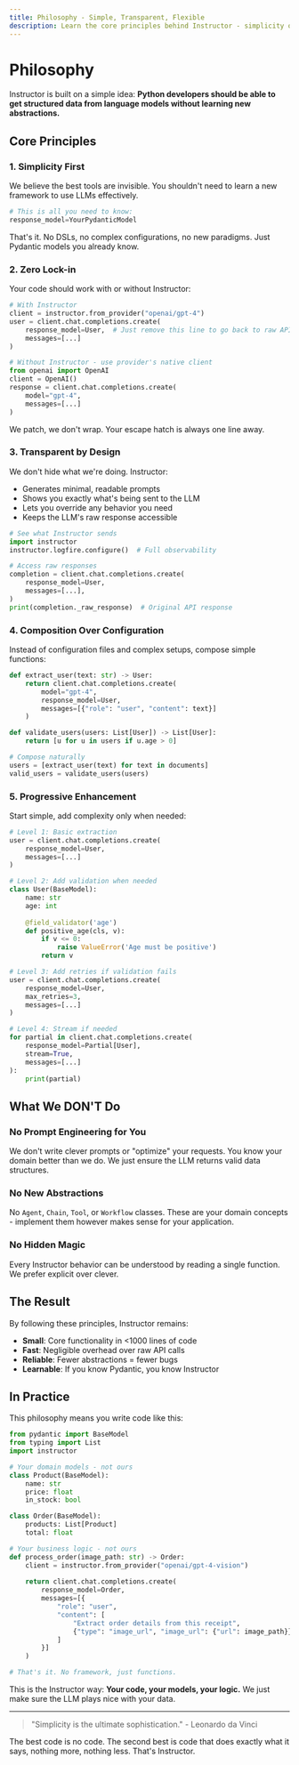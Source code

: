 ```yaml
---
title: Philosophy - Simple, Transparent, Flexible
description: Learn the core principles behind Instructor - simplicity over complexity, transparency over magic, and flexibility over constraints.
---
```


# Philosophy

Instructor is built on a simple idea: **Python developers should be able to get structured data from language models without learning new abstractions.**

## Core Principles

### 1. Simplicity First

We believe the best tools are invisible. You shouldn't need to learn a new framework to use LLMs effectively.

```python
# This is all you need to know:
response_model=YourPydanticModel
```

That's it. No DSLs, no complex configurations, no new paradigms. Just Pydantic models you already know.

### 2. Zero Lock-in

Your code should work with or without Instructor:

```python
# With Instructor
client = instructor.from_provider("openai/gpt-4")
user = client.chat.completions.create(
    response_model=User,  # Just remove this line to go back to raw API
    messages=[...]
)

# Without Instructor - use provider's native client
from openai import OpenAI
client = OpenAI()
response = client.chat.completions.create(
    model="gpt-4",
    messages=[...]
)
```

We patch, we don't wrap. Your escape hatch is always one line away.

### 3. Transparent by Design

We don't hide what we're doing. Instructor:

- Generates minimal, readable prompts
- Shows you exactly what's being sent to the LLM
- Lets you override any behavior you need
- Keeps the LLM's raw response accessible

```python
# See what Instructor sends
import instructor
instructor.logfire.configure()  # Full observability

# Access raw responses
completion = client.chat.completions.create(
    response_model=User,
    messages=[...], 
)
print(completion._raw_response)  # Original API response
```

### 4. Composition Over Configuration

Instead of configuration files and complex setups, compose simple functions:

```python
def extract_user(text: str) -> User:
    return client.chat.completions.create(
        model="gpt-4",
        response_model=User,
        messages=[{"role": "user", "content": text}]
    )

def validate_users(users: List[User]) -> List[User]:
    return [u for u in users if u.age > 0]

# Compose naturally
users = [extract_user(text) for text in documents]
valid_users = validate_users(users)
```

### 5. Progressive Enhancement

Start simple, add complexity only when needed:

```python
# Level 1: Basic extraction
user = client.chat.completions.create(
    response_model=User,
    messages=[...]
)

# Level 2: Add validation when needed
class User(BaseModel):
    name: str
    age: int
    
    @field_validator('age')
    def positive_age(cls, v):
        if v <= 0:
            raise ValueError('Age must be positive')
        return v

# Level 3: Add retries if validation fails
user = client.chat.completions.create(
    response_model=User,
    max_retries=3,
    messages=[...]
)

# Level 4: Stream if needed
for partial in client.chat.completions.create(
    response_model=Partial[User],
    stream=True,
    messages=[...]
):
    print(partial)
```

## What We DON'T Do

### No Prompt Engineering for You

We don't write clever prompts or "optimize" your requests. You know your domain better than we do. We just ensure the LLM returns valid data structures.

### No New Abstractions

No `Agent`, `Chain`, `Tool`, or `Workflow` classes. These are your domain concepts - implement them however makes sense for your application.

### No Hidden Magic

Every Instructor behavior can be understood by reading a single function. We prefer explicit over clever.

## The Result

By following these principles, Instructor remains:

- **Small**: Core functionality in <1000 lines of code
- **Fast**: Negligible overhead over raw API calls  
- **Reliable**: Fewer abstractions = fewer bugs
- **Learnable**: If you know Pydantic, you know Instructor

## In Practice

This philosophy means you write code like this:

```python
from pydantic import BaseModel
from typing import List
import instructor

# Your domain models - not ours
class Product(BaseModel):
    name: str
    price: float
    in_stock: bool

class Order(BaseModel):
    products: List[Product]
    total: float

# Your business logic - not ours  
def process_order(image_path: str) -> Order:
    client = instructor.from_provider("openai/gpt-4-vision")
    
    return client.chat.completions.create(
        response_model=Order,
        messages=[{
            "role": "user",
            "content": [
                "Extract order details from this receipt",
                {"type": "image_url", "image_url": {"url": image_path}}
            ]
        }]
    )

# That's it. No framework, just functions.
```

This is the Instructor way: **Your code, your models, your logic.** We just make sure the LLM plays nice with your data.

---

> "Simplicity is the ultimate sophistication." - Leonardo da Vinci

The best code is no code. The second best is code that does exactly what it says, nothing more, nothing less. That's Instructor.
